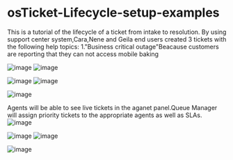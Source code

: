 # osTicket-Lifecycle-setup-examples
This is a tutorial of the lifecycle of a ticket from intake to resolution.
By using support center system,Cara,Nene and Geila end users created 3 tickets with the following help topics:
1."Business critical outage"Beacause customers are reporting that they can not access mobile baking

![image](https://user-images.githubusercontent.com/129979322/235478161-792bda28-7911-406e-b12c-6d6f621079f7.png)
![image](https://user-images.githubusercontent.com/129979322/235480130-eaba9af7-7a97-44c8-adba-35205b3bac9e.png)

![image](https://user-images.githubusercontent.com/129979322/235480421-9507cfe8-1cfb-4a50-9cd8-856a99373dea.png)
![image](https://user-images.githubusercontent.com/129979322/235482769-018aa47c-c53e-41b3-ac10-83bd9886c2ae.png)

![image](https://user-images.githubusercontent.com/129979322/235479446-11524121-4b52-4be9-a1f5-50923a3cd136.png)

Agents will be able to see live tickets in the aganet panel.Queue Manager will assign priority tickets to the appropriate agents as well as SLAs.
![image](https://user-images.githubusercontent.com/129979322/235484597-0bfe0c20-0609-4196-b1de-089322fb72fd.png)

![image](https://user-images.githubusercontent.com/129979322/235485679-39696b75-cddd-4318-b4b3-8ebcb22d338f.png)
![image](https://user-images.githubusercontent.com/129979322/235485829-51040f14-894a-4785-880e-7775f365c82b.png)


![image](https://user-images.githubusercontent.com/129979322/235485426-ed6b6afc-e82a-4bfb-adcf-4ed6eed2e0a5.png)

